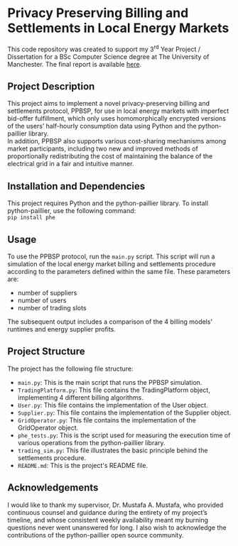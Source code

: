 # Privacy Preserving Billing and Settlements in Local Energy Markets
This code repository was created to support my 3<sup>rd</sup> Year Project / Dissertation for a BSc Computer Science degree at The University of Manchester. The final report is available [here](./Privacy_Preserving_Billing_in_Local_Energy_Markets.pdf).

## Project Description
This project aims to implement a novel privacy-preserving billing and settlements protocol, PPBSP, for use in local energy markets with imperfect bid-offer fulfillment, which only uses homomorphically encrypted versions of the users’ half-hourly consumption data using Python and the python-paillier library.   
In addition, PPBSP also supports various cost-sharing mechanisms among market participants, including two new and improved methods of proportionally redistributing the cost of maintaining the balance of the electrical grid in a fair and intuitive manner.

## Installation and Dependencies
This project requires Python and the python-paillier library. To install python-paillier, use the following command:  
```pip install phe```

## Usage
To use the PPBSP protocol, run the `main.py` script. This script will run a simulation of the local energy market billing and settlements procedure according to the parameters defined within the same file. These parameters are:  
- number of suppliers
- number of users
- number of trading slots  

The subsequent output includes a comparison of the 4 billing models' runtimes and energy supplier profits.

## Project Structure
The project has the following file structure:
- `main.py`: This is the main script that runs the PPBSP simulation.
- `TradingPlatform.py`: This file contains the TradingPlatform object, implementing 4 different billing algorithms.
- `User.py`: This file contains the implementation of the User object.
- `Supplier.py`: This file contains the implementation of the Supplier object.
- `GridOperator.py`: This file contains the implementation of the GridOperator object.
- `phe_tests.py`: This is the script used for measuring the execution time of various operations from the python-paillier library.
- `trading_sim.py`: This file illustrates the basic principle behind the settlements procedure.
- `README.md`: This is the project's README file.

## Acknowledgements
I would like to thank my supervisor, Dr. Mustafa A. Mustafa, who provided continuous counsel and guidance during the entirety of my project’s timeline, and whose consistent weekly availability meant my burning questions never went unanswered for long. I also wish to acknowledge the contributions of the python-paillier open source community.



